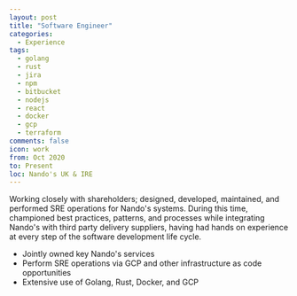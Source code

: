 ```yaml
---
layout: post
title: "Software Engineer"
categories:
  - Experience
tags:
  - golang
  - rust
  - jira
  - npm
  - bitbucket
  - nodejs
  - react
  - docker
  - gcp
  - terraform
comments: false
icon: work
from: Oct 2020
to: Present
loc: Nando's UK & IRE
---
```


Working closely with shareholders; designed, developed, maintained, and performed SRE operations for Nando's systems.
During this time, championed best practices, patterns, and processes while integrating Nando's with third party delivery 
suppliers, having had hands on experience at every step of the software development life cycle.

- Jointly owned key Nando's services
- Perform SRE operations via GCP and other infrastructure as code opportunities
- Extensive use of Golang, Rust, Docker, and GCP